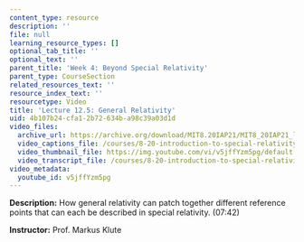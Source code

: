 ```yaml
---
content_type: resource
description: ''
file: null
learning_resource_types: []
optional_tab_title: ''
optional_text: ''
parent_title: 'Week 4: Beyond Special Relativity'
parent_type: CourseSection
related_resources_text: ''
resource_index_text: ''
resourcetype: Video
title: 'Lecture 12.5: General Relativity'
uid: 4b107b24-cfa1-2b72-634b-a98c39a03d1d
video_files:
  archive_url: https://archive.org/download/MIT8.20IAP21/MIT8_20IAP21_lec12-5_300k.mp4
  video_captions_file: /courses/8-20-introduction-to-special-relativity-january-iap-2021/66bec9c6b3845391beb875e3620ee4c8_v5jffYzm5pg.vtt
  video_thumbnail_file: https://img.youtube.com/vi/v5jffYzm5pg/default.jpg
  video_transcript_file: /courses/8-20-introduction-to-special-relativity-january-iap-2021/0d315245bbd2242d8a97133ed3cd59ae_v5jffYzm5pg.pdf
video_metadata:
  youtube_id: v5jffYzm5pg
---
```


**Description:** How general relativity can patch together different reference points that can each be described in special relativity. (07:42)

**Instructor:** Prof. Markus Klute